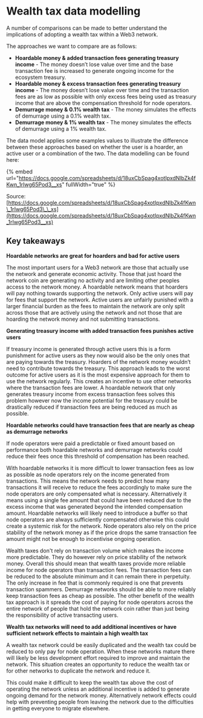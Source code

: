 # Wealth tax data modelling

A number of comparisons can be made to better understand the implications of adopting a wealth tax within a Web3 network.

The approaches we want to compare are as follows:

* **Hoardable money & added transaction fees generating treasury income** - The money doesn’t lose value over time and the base transaction fee is increased to generate ongoing income for the ecosystem treasury.
* **Hoardable money & excess transaction fees generating treasury income** - The money doesn’t lose value over time and the transaction fees are as low as possible with only excess fees being used as treasury income that are above the compensation threshold for node operators.
* **Demurrage money & 0.1% wealth tax** - The money simulates the effects of demurrage using a 0.1% wealth tax.
* **Demurrage money & 1% wealth tax** - The money simulates the effects of demurrage using a 1% wealth tax.

The data model applies some examples values to illustrate the difference between these approaches based on whether the user is a hoarder, an active user or a combination of the two. The data modelling can be found here:

{% embed url="https://docs.google.com/spreadsheets/d/18uxCbSpag4xotIpxdNlbZk4fKwn_1rIwg65Pod3__xs" fullWidth="true" %}

Source: [https://docs.google.com/spreadsheets/d/18uxCbSpag4xotIpxdNlbZk4fKwn\_1rIwg65Pod3\_\_xs](https://docs.google.com/spreadsheets/d/18uxCbSpag4xotIpxdNlbZk4fKwn_1rIwg65Pod3__xs)



## Key takeaways



**Hoardable networks are great for hoarders and bad for active users**

The most important users for a Web3 network are those that actually use the network and generate economic activity. Those that just hoard the network coin are generating no activity and are limiting other peoples access to the network money. A hoardable network means that hoarders will pay nothing towards supporting the network. Only active users will pay for fees that support the network. Active users are unfairly punished with a larger financial burden as the fees to maintain the network are only split across those that are actively using the network and not those that are hoarding the network money and not submitting transactions.



**Generating treasury income with added transaction fees punishes active users**

If treasury income is generated through active users this is a form punishment for active users as they now would also be the only ones that are paying towards the treasury. Hoarders of the network money wouldn’t need to contribute towards the treasury. This approach leads to the worst outcome for active users as it is the most expensive approach for them to use the network regularly. This creates an incentive to use other networks where the transaction fees are lower. A hoardable network that only generates treasury income from excess transaction fees solves this problem however now the income potential for the treasury could be drastically reduced if transaction fees are being reduced as much as possible.



**Hoardable networks could have transaction fees that are nearly as cheap as demurrage networks**

If node operators were paid a predictable or fixed amount based on performance both hoardable networks and demurrage networks could reduce their fees once this threshold of compensation has been reached.

With hoardable networks it is more difficult to lower transaction fees as low as possible as node operators rely on the income generated from transactions. This means the network needs to predict how many transactions it will receive to reduce the fees accordingly to make sure the node operators are only compensated what is necessary. Alternatively it means using a single fee amount that could have been reduced due to the excess income that was generated beyond the intended compensation amount. Hoardable networks will likely need to introduce a buffer so that node operators are always sufficiently compensated otherwise this could create a systemic risk for the network. Node operators also rely on the price stability of the network money as if the price drops the same transaction fee amount might not be enough to incentivise ongoing operation.

Wealth taxes don't rely on transaction volume which makes the income more predictable. They do however rely on price stability of the network money. Overall this should mean that wealth taxes provide more reliable income for node operators than transaction fees. The transaction fees can be reduced to the absolute minimum and it can remain there in perpetuity. The only increase in fee that is commonly required is one that prevents transaction spammers. Demurrage networks should be able to more reliably keep transaction fees as cheap as possible. The other benefit of the wealth tax approach is it spreads the cost of paying for node operators across the entire network of people that hold the network coin rather than just being the responsibility of active transacting users.



**Wealth tax networks will need to add additional incentives or have sufficient network effects to maintain a high wealth tax**

A wealth tax network could be easily duplicated and the wealth tax could be reduced to only pay for node operation. When these networks mature there will likely be less development effort required to improve and maintain the network. This situation creates an opportunity to reduce the wealth tax or for other networks to duplicate the network and reduce it.

This could make it difficult to keep the wealth tax above the cost of operating the network unless an additional incentive is added to generate ongoing demand for the network money. Alternatively network effects could help with preventing people from leaving the network due to the difficulties in getting everyone to migrate elsewhere.
